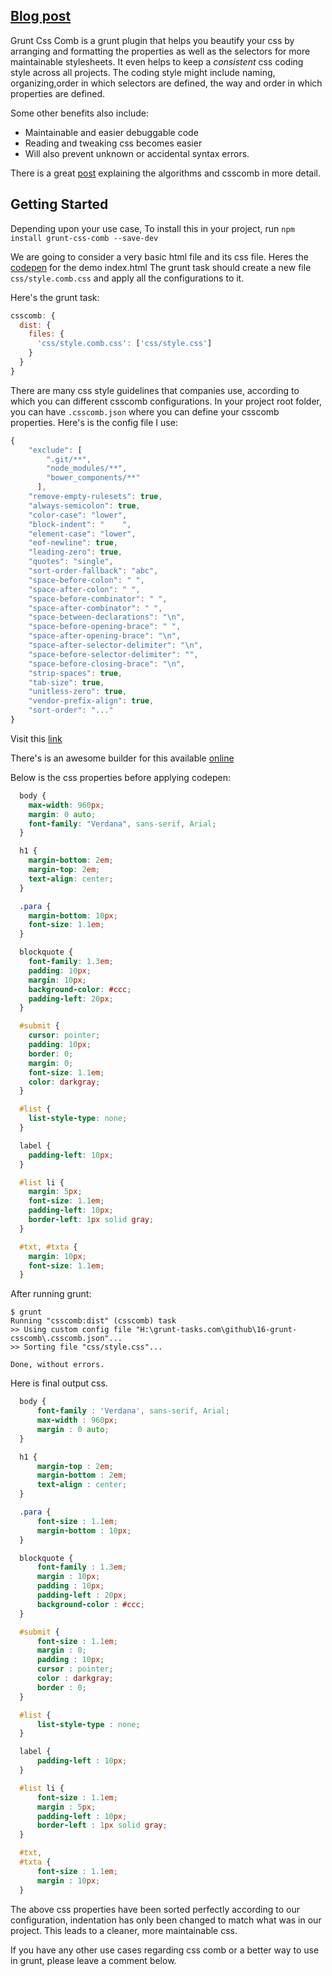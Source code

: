 ## [Blog post](http://grunt-tasks.com/grunt-css-comb/ "grunt css comb")

Grunt Css Comb is a grunt plugin that helps you beautify your css by arranging and formatting the properties as well as the selectors for more maintainable stylesheets.
It even helps to keep a *consistent* css coding style across all projects. The coding style might include naming, organizing,order in which selectors are defined, the way and order in which properties are defined.

Some other benefits also include:

- Maintainable and easier debuggable code
- Reading and tweaking css becomes easier
- Will also prevent unknown or accidental syntax errors.

There is a great [post](http://www.smashingmagazine.com/2012/10/02/csscomb-tool-sort-css-properties/ "csscomb") explaining the algorithms and csscomb in more detail.

## Getting Started

Depending upon your use case, To install this in your project, run
`npm install grunt-css-comb --save-dev`

We are going to consider a very basic html file and its css file.
Heres the [codepen](http://codepen.io/kanakiyajay/pen/gbZZbb) for the demo index.html
The grunt task should create a new file `css/style.comb.css` and apply all the configurations to it.

Here's the grunt task:

```js
csscomb: {
  dist: {
    files: {
      'css/style.comb.css': ['css/style.css']
    }
  }
}
```
There are many css style guidelines that companies use, according to which you can different csscomb configurations.
In your project root folder, you can have `.csscomb.json` where you can define your csscomb properties.
Here's is the config file I use:

```js
{
    "exclude": [
        ".git/**",
        "node_modules/**",
        "bower_components/**"
      ],
    "remove-empty-rulesets": true,
    "always-semicolon": true,
    "color-case": "lower",
    "block-indent": "    ",
    "element-case": "lower",
    "eof-newline": true,
    "leading-zero": true,
    "quotes": "single",
    "sort-order-fallback": "abc",
    "space-before-colon": " ",
    "space-after-colon": " ",
    "space-before-combinator": " ",
    "space-after-combinator": " ",
    "space-between-declarations": "\n",
    "space-before-opening-brace": " ",
    "space-after-opening-brace": "\n",
    "space-after-selector-delimiter": "\n",
    "space-before-selector-delimiter": "",
    "space-before-closing-brace": "\n",
    "strip-spaces": true,
    "tab-size": true,
    "unitless-zero": true,
    "vendor-prefix-align": true,
    "sort-order": "..."
}
```

Visit this [link](https://github.com/kanakiyajay/grunt-tasks/blob/master/16-grunt-csscomb/.csscomb.json)

There's is an awesome builder for this available [online](http://csscomb.com/config "csscomb config")

Below is the css properties before applying codepen:

```css
  body {
    max-width: 960px;
    margin: 0 auto;
    font-family: "Verdana", sans-serif, Arial;
  }

  h1 {
    margin-bottom: 2em;
    margin-top: 2em;
    text-align: center;
  }

  .para {
    margin-bottom: 10px;
    font-size: 1.1em;
  }

  blockquote {
    font-family: 1.3em;
    padding: 10px;
    margin: 10px;
    background-color: #ccc;
    padding-left: 20px;
  }

  #submit {
    cursor: pointer;
    padding: 10px;
    border: 0;
    margin: 0;
    font-size: 1.1em;
    color: darkgray;
  }

  #list {
    list-style-type: none;
  }

  label {
    padding-left: 10px;
  }

  #list li {
    margin: 5px;
    font-size: 1.1em;
    padding-left: 10px;
    border-left: 1px solid gray;
  }

  #txt, #txta {
    margin: 10px;
    font-size: 1.1em;
  }
```

After running grunt:

```
$ grunt
Running "csscomb:dist" (csscomb) task
>> Using custom config file "H:\grunt-tasks.com\github\16-grunt-csscomb\.csscomb.json"...
>> Sorting file "css/style.css"...

Done, without errors.
```

Here is final output css.

```css
  body {
      font-family : 'Verdana', sans-serif, Arial;
      max-width : 960px;
      margin : 0 auto;
  }

  h1 {
      margin-top : 2em;
      margin-bottom : 2em;
      text-align : center;
  }

  .para {
      font-size : 1.1em;
      margin-bottom : 10px;
  }

  blockquote {
      font-family : 1.3em;
      margin : 10px;
      padding : 10px;
      padding-left : 20px;
      background-color : #ccc;
  }

  #submit {
      font-size : 1.1em;
      margin : 0;
      padding : 10px;
      cursor : pointer;
      color : darkgray;
      border : 0;
  }

  #list {
      list-style-type : none;
  }

  label {
      padding-left : 10px;
  }

  #list li {
      font-size : 1.1em;
      margin : 5px;
      padding-left : 10px;
      border-left : 1px solid gray;
  }

  #txt,
  #txta {
      font-size : 1.1em;
      margin : 10px;
  }
```

The above css properties have been sorted perfectly according to our configuration, indentation has only been changed to match what was in our project. This leads to a cleaner, more maintainable css.

If you have any other use cases regarding css comb or a better way to use in grunt, please leave a comment below.